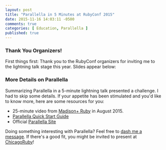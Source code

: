 ```yaml
---
layout: post
title: "Parallella in 5 Minutes at RubyConf 2015"
date: 2015-11-16 14:03:11 -0500
comments: true
categories: [ Education, Parallella ]
published: true
---
```


### Thank You Organizers!

First things first: Thank you to the RubyConf organizers for inviting me to the lightning talk stage this year. Slides appear below:

<center><script async class="speakerdeck-embed" data-id="c5458ed0047c42b387329bd274f4d8d7" data-ratio="1.77777777777778" src="//speakerdeck.com/assets/embed.js"></script></center>

### More Details on Parallella

Summarizing Parallella in a 5-minute lightning talk presented a challenge. I had to skip some details. If your appetite has been stimulated and you'd like to know more, here are some resources for you:

* 25-minute video from [Madison+ Ruby](http://rayhightower.com/blog/2015/08/22/madison-ruby-and-parallella/) in August 2015.
* [Parallella Quick Start Guide](/blog/2014/07/07/parallella-quick-start-guide-with-gotchas/)
* Official [Parallella Site](http://parallella.org/)

Doing something interesting with Parallella? Feel free to [dash me a message](/contact). If there's a good fit, you might be invited to present at [ChicagoRuby](http://chicagoruby.org)!
